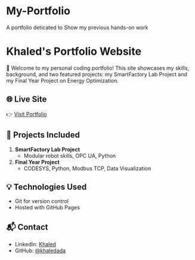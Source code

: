# My-Portfolio
A portfolio deticated to Show my previous hands-on work
# Khaled's Portfolio Website

🚀 Welcome to my personal coding portfolio! This site showcases my skills, background, and two featured projects: my SmartFactory Lab Project and my Final Year Project on Energy Optimization.

## 🌐 Live Site
👉 [Visit Portfolio](https://khaledada.github.io/khaled-portfolio/)

## 📁 Projects Included
1. **SmartFactory Lab Project**
   - Modular robot skills, OPC UA, Python
2. **Final Year Project**
   - CODESYS, Python, Modbus TCP, Data Visualization

## 💡 Technologies Used
- Git for version control
- Hosted with GitHub Pages

## 📬 Contact
- LinkedIn: [Khaled](https://linkedin.com/in/yourprofile)
- GitHub: [@khaledada](https://github.com/yourusername)
